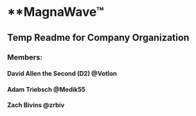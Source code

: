 <h1>**MagnaWave™</h1>

## Temp Readme for Company Organization

### Members:

#### David Allen the Second (D2) **@Votlon**

#### Adam Triebsch **@Medik55**

#### Zach Bivins **@zrbiv**